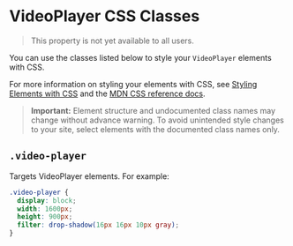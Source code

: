 # VideoPlayer CSS Classes

> This property is not yet available to all users.

You can use the classes listed below
to style your `VideoPlayer` elements with CSS.

For more information on styling your elements with CSS, see
[Styling Elements with CSS]($w/styling-elements-with-css) and the
[MDN CSS reference docs](https://developer.mozilla.org/en-US/docs/Learn/CSS).

<blockquote class="important">

__Important:__
Element structure and undocumented class names
may change without advance warning.
To avoid unintended style changes to your site,
select elements with the documented class names only.

</blockquote>

## `.video-player`

Targets VideoPlayer elements.
For example:

```css
.video-player {
  display: block;
  width: 1600px;
  height: 900px;
  filter: drop-shadow(16px 16px 10px gray);
}
```
